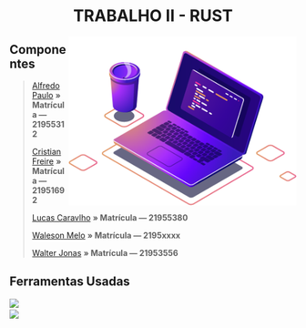 <h1 align="center">TRABALHO II - RUST</h1>

<img src="https://github.com/Lyem/Lyem/blob/main/computer-illustration.png?raw=true" min-width="400px" max-width="400px" width="400px" align="right">

## Componentes

> [Alfredo Paulo](https://github.com/AlfredoPaulo)  **» Matrícula — 21955312**
> 
> [Cristian Freire](https://github.com/cristianfreire)  **» Matrícula — 21951692**
> 
> [Lucas Caravlho](https://github.com/Luscarvalho)  **» Matrícula — 21955380**
> 
> [Waleson Melo](https://github.com/waleson-melo)  **» Matrícula — 2195xxxx**
> 
> [Walter Jonas](https://github.com/WALTER-OBS-DEBUG)  **» Matrícula — 21953556**

## Ferramentas Usadas

<a href="https://code.visualstudio.com//"><img src="https://img.shields.io/badge/Visual%20studio%20Code-0D1117?style=for-the-badge&logo=visual-studio-code&logoColor=007ACC" /></a> \
<a href="https://play.rust-lang.org/"><img src="https://img.shields.io/badge/Rust Playground-0D1117?style=for-the-badge&logo=Rust&logoColor=white" /></a> 
